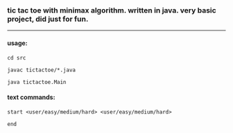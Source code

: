 ### tic tac toe with minimax algorithm. written in java. very basic project, did just for fun.

---

#### usage:
`cd src`

`javac tictactoe/*.java`

`java tictactoe.Main`

#### text commands:
`start <user/easy/medium/hard> <user/easy/medium/hard>`

`end`
